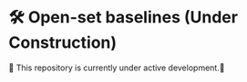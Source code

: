 # 🛠️ Open-set baselines (Under Construction)

🚧 This repository is currently under active development.🚧